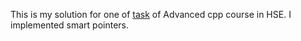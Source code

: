This is my solution for one of [task](https://gitlab.com/danlark/cpp-advanced-hse/-/tree/main/tasks/scheme) of Advanced cpp course in HSE.
I implemented smart pointers.
